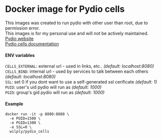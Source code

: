 # Docker image for Pydio cells

This images was created to run pydio with other user than root, due to permission error. \
This images is for my personal use and will not be actively maintained. \
[Pydio website](https://pydio.com/) \
[Pydio cells documentation](https://pydio.com/en/docs/cells/v1/installation-guides)

#### ENV variables

`CELLS_EXTERNAL`: external url - used in links, etc.. *(default: localhost:8080)* \
`CELLS_BIND`: internal url - used by services to talk between each others *(default: localhost:8080)* \
`SSL`: set 0 if you dont want to use a self-generated ssl cerificate *(default: 1)* \
`PUID`: user's uid pydio will run as *(default: 1000)* \
`PGID`: group's gid pydio will run as *(default: 1000)*

#### Example

```
docker run -it -p 8080:8080 \
  -e PUID=1500 \
  -e PGID=1300 \
  -e SSL=0 \
  wilply/pydio_cells
```
